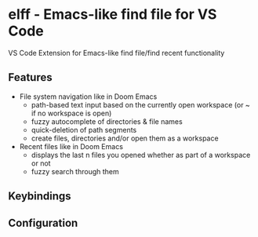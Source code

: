 # elff - Emacs-like find file for VS Code

VS Code Extension for Emacs-like find file/find recent functionality

## Features

- File system navigation like in Doom Emacs
  - path-based text input based on the currently open workspace (or ~ if no workspace is open)
  - fuzzy autocomplete of directories & file names
  - quick-deletion of path segments
  - create files, directories and/or open them as a workspace
- Recent files like in Doom Emacs
  - displays the last n files you opened whether as part of a workspace or not
  - fuzzy search through them

## Keybindings

## Configuration
